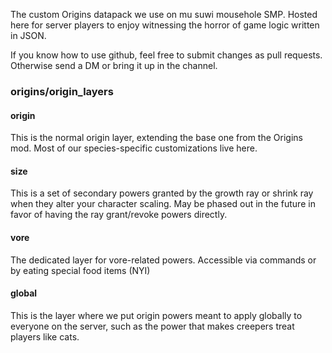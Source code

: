 The custom Origins datapack we use on mu suwi mousehole SMP. Hosted here for server players to enjoy witnessing the horror of game logic written in JSON.

If you know how to use github, feel free to submit changes as pull requests. Otherwise send a DM or bring it up in the channel.

### origins/origin_layers

#### origin
This is the normal origin layer, extending the base one from the Origins mod. Most of our species-specific customizations live here.

#### size
This is a set of secondary powers granted by the growth ray or shrink ray when they alter your character scaling. May be phased out in the future in favor of having the ray grant/revoke powers directly.

#### vore
The dedicated layer for vore-related powers. Accessible via commands or by eating special food items (NYI)

#### global
This is the layer where we put origin powers meant to apply globally to everyone on the server, such as the power that makes creepers treat players like cats.
